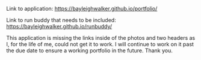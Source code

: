 
Link to application: 
https://bayleighwalker.github.io/portfolio/

Link to run buddy that needs to be included:
https://bayleighwalker.github.io/runbuddy/


This application is missing the links inside of the photos and two headers as I, for the life of me, could not get it to work. I will continue to work on it past the due date to ensure a working portfolio in the future. Thank you.

